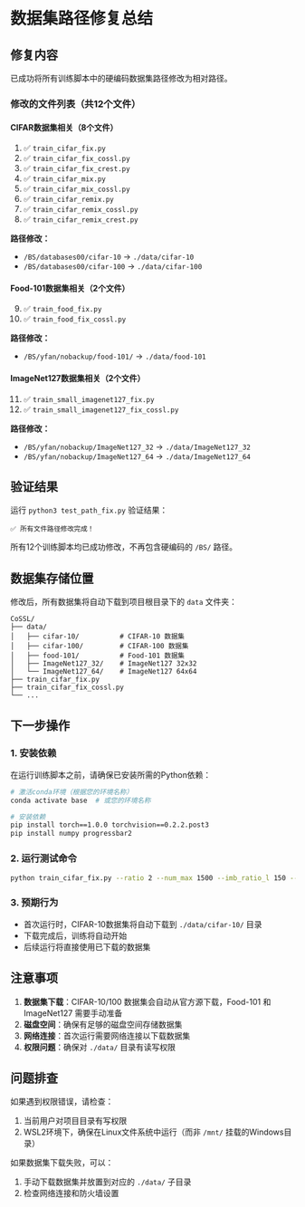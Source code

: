 # 数据集路径修复总结

## 修复内容

已成功将所有训练脚本中的硬编码数据集路径修改为相对路径。

### 修改的文件列表（共12个文件）

#### CIFAR数据集相关（8个文件）
1. ✅ `train_cifar_fix.py`
2. ✅ `train_cifar_fix_cossl.py`
3. ✅ `train_cifar_fix_crest.py`
4. ✅ `train_cifar_mix.py`
5. ✅ `train_cifar_mix_cossl.py`
6. ✅ `train_cifar_remix.py`
7. ✅ `train_cifar_remix_cossl.py`
8. ✅ `train_cifar_remix_crest.py`

**路径修改：**
- `/BS/databases00/cifar-10` → `./data/cifar-10`
- `/BS/databases00/cifar-100` → `./data/cifar-100`

#### Food-101数据集相关（2个文件）
9. ✅ `train_food_fix.py`
10. ✅ `train_food_fix_cossl.py`

**路径修改：**
- `/BS/yfan/nobackup/food-101/` → `./data/food-101`

#### ImageNet127数据集相关（2个文件）
11. ✅ `train_small_imagenet127_fix.py`
12. ✅ `train_small_imagenet127_fix_cossl.py`

**路径修改：**
- `/BS/yfan/nobackup/ImageNet127_32` → `./data/ImageNet127_32`
- `/BS/yfan/nobackup/ImageNet127_64` → `./data/ImageNet127_64`

## 验证结果

运行 `python3 test_path_fix.py` 验证结果：
```
✅ 所有文件路径修改完成！
```

所有12个训练脚本均已成功修改，不再包含硬编码的 `/BS/` 路径。

## 数据集存储位置

修改后，所有数据集将自动下载到项目根目录下的 `data` 文件夹：

```
CoSSL/
├── data/
│   ├── cifar-10/          # CIFAR-10 数据集
│   ├── cifar-100/         # CIFAR-100 数据集
│   ├── food-101/          # Food-101 数据集
│   ├── ImageNet127_32/    # ImageNet127 32x32
│   └── ImageNet127_64/    # ImageNet127 64x64
├── train_cifar_fix.py
├── train_cifar_fix_cossl.py
└── ...
```

## 下一步操作

### 1. 安装依赖

在运行训练脚本之前，请确保已安装所需的Python依赖：

```bash
# 激活conda环境（根据您的环境名称）
conda activate base  # 或您的环境名称

# 安装依赖
pip install torch==1.0.0 torchvision==0.2.2.post3
pip install numpy progressbar2
```

### 2. 运行测试命令

```bash
python train_cifar_fix.py --ratio 2 --num_max 1500 --imb_ratio_l 150 --imb_ratio_u 150 --epoch 500 --val-iteration 500 --out ./results/cifar10/fixmatch/baseline/wrn28_N1500_r150_seed1 --manualSeed 1 --gpu 0
```

### 3. 预期行为

- 首次运行时，CIFAR-10数据集将自动下载到 `./data/cifar-10/` 目录
- 下载完成后，训练将自动开始
- 后续运行将直接使用已下载的数据集

## 注意事项

1. **数据集下载**：CIFAR-10/100 数据集会自动从官方源下载，Food-101 和 ImageNet127 需要手动准备
2. **磁盘空间**：确保有足够的磁盘空间存储数据集
3. **网络连接**：首次运行需要网络连接以下载数据集
4. **权限问题**：确保对 `./data/` 目录有读写权限

## 问题排查

如果遇到权限错误，请检查：
1. 当前用户对项目目录有写权限
2. WSL2环境下，确保在Linux文件系统中运行（而非 `/mnt/` 挂载的Windows目录）

如果数据集下载失败，可以：
1. 手动下载数据集并放置到对应的 `./data/` 子目录
2. 检查网络连接和防火墙设置

